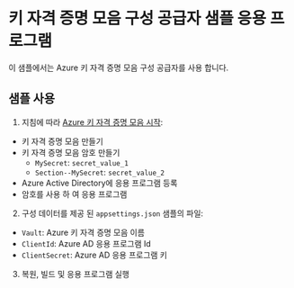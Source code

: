 # <a name="key-vault-configuration-provider-sample-application"></a>키 자격 증명 모음 구성 공급자 샘플 응용 프로그램

이 샘플에서는 Azure 키 자격 증명 모음 구성 공급자를 사용 합니다.

## <a name="using-the-sample"></a>샘플 사용
1. 지침에 따라 [Azure 키 자격 증명 모음 시작](https://docs.microsoft.com/en-us/azure/key-vault/key-vault-get-started):
  * 키 자격 증명 모음 만들기
  * 키 자격 증명 모음 암호 만들기
    - `MySecret`: `secret_value_1`
    - `Section--MySecret`: `secret_value_2`
  * Azure Active Directory에 응용 프로그램 등록
  * 암호를 사용 하 여 응용 프로그램
2. 구성 데이터를 제공 된 `appsettings.json` 샘플의 파일:
  * `Vault`: Azure 키 자격 증명 모음 이름
  * `ClientId`: Azure AD 응용 프로그램 Id
  * `ClientSecret`: Azure AD 응용 프로그램 키
3. 복원, 빌드 및 응용 프로그램 실행
